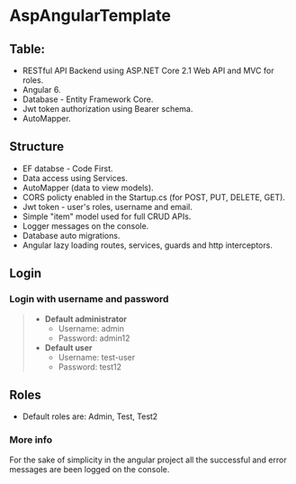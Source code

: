 # AspAngularTemplate

## Table:
*   RESTful API Backend using ASP.NET Core 2.1 Web API and MVC for roles.
*   Angular 6.
*   Database - Entity Framework Core.
*   Jwt token authorization using Bearer schema.
*   AutoMapper.

## Structure
*   EF databse - Code First.
*   Data access using Services.
*   AutoMapper (data to view models).
*   CORS policty enabled in the Startup.cs (for POST, PUT, DELETE, GET).
*   Jwt token - user's roles, username and email.
*   Simple "item" model used for full CRUD APIs.
*   Logger messages on the console.
*   Database auto migrations.
*   Angular lazy loading routes, services, guards and http interceptors.

## Login
### Login with username and password
> * **Default administrator**
>   * Username: admin
>   * Password: admin12
> * **Default user**
>   * Username: test-user
>   * Password: test12

## Roles
*   Default roles are: Admin, Test, Test2

### More info
For the sake of simplicity in the angular project all the successful and error messages are been logged on the console.